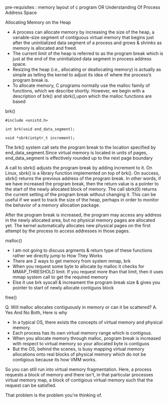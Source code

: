pre-requisites : memory layout of c program OR Understanding Of Process Address Space 

Allocating Memory on the Heap
- A  process  can  allocate  memory  by  increasing  the  size  of  the  heap,  a  variable-size segment  of  contiguous  virtual  memory  that  begins  just  after  the  uninitialized data segment of a process and grows & shrinks as memory is allocated and freed.  
- The  current  limit  of  the  heap  is  referred  to  as  the program break which is just at the end  of  the  uninitialized  data  segment in process address space.
- Resizing the heap (i.e., allocating or deallocating memory) is actually as simple as telling  the  kernel  to  adjust  its  idea  of  where  the  process’s  program  break  is.
- To allocate memory, C programs normally use the malloc family of functions, which we describe shortly. However, we begin with a description of brk() and sbrk(),upon which the malloc functions are based 

brk()

```
#include <unistd.h>

int brk(void end_data_segment); 

void *sbrk(intptr_t increment); 
```

The brk() system   call   sets   the   program   break   to   the   location   specified   by end_data_segment.Since virtual memory is located in units of pages, end_data_segment is effectively rounded up to the next page boundary

A call to sbrk() adjusts the program break by adding increment to it. On Linux, sbrk() is a library function implemented on top of brk(). On  success,  sbrk()  returns  the  previous address  of  the  program  break.  In  other  words, if we have increased the program break, then the return value is a pointer to the start of the newly allocated block of memory. The  call  sbrk(0)  returns  the  current  setting  of  the  program  break  without changing it. This can be useful if we want to track the size of the heap, perhaps in order to monitor the behavior of a memory allocation package.

After the program break is increased, the program may access any address in the newly allocated area, but no physical memory pages are allocated yet. The kernel automatically allocates new physical pages on the first attempt by the process to access addresses in those pages.

malloc() 

- I am not going to discuss argments & return type of these functions rather we directly jump to How They Works
- There are 2 ways to get memory from system mmap, brk
- When you request some byte to allocate by malloc it checks for MMAP_THRESHOLD limit. If you request more than that limit, then it uses mmap system call to get the required memory 
- Else it use brk syscall & increament the program break size & gives you pointer to start of newly allocate contiguos block

free()


Q. Will malloc allocates contiguously in memory or can it be scattered?
A. Yes And No Both, Here is why
- In a typical OS, there exists the concepts of virtual memory and physical memory.
- Each process has its own virtual memory range which is contigous.
- When you allocate memory through malloc, program break is increased with respect to virtual memory so your allocated byte is contiguos
- But the OS, behind the scenes, is busy mapping virtual memory allocations onto real blocks of physical memory which do not be contigious because its how VMM works.




So you can still run into virtual memory fragmentation. Here, a process requests a block of memory and there isn't, in that particular processes virtual memory map, a block of contigious virtual memory such that the request can be satisfied.

That problem is the problem you're thinking of.
